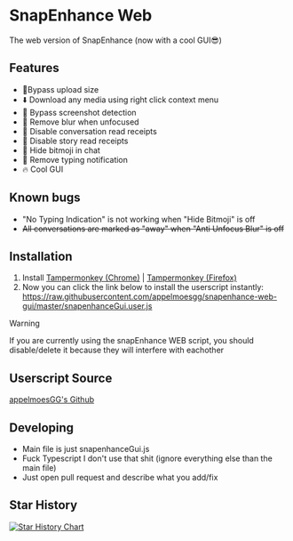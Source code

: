 # SnapEnhance Web
The web version of SnapEnhance (now with a cool GUI😎)

## Features
- 🚧Bypass upload size
- ⬇️ Download any media using right click context menu
- 📲 Bypass screenshot detection
- 🔎 Remove blur when unfocused
- 👻 Disable conversation read receipts
- 👻 Disable story read receipts
- 👻 Hide bitmoji in chat
- 💬 Remove typing notification
- 🔥 Cool GUI

## Known bugs
- "No Typing Indication" is not working when "Hide Bitmoji" is off
- ~~All conversations are marked as "away" when "Anti Unfocus Blur" is off~~

## Installation
1. Install [Tampermonkey (Chrome)](https://chromewebstore.google.com/detail/tampermonkey/dhdgffkkebhmkfjojejmpbldmpobfkfo) | [Tampermonkey (Firefox)](https://addons.mozilla.org/en-US/firefox/addon/tampermonkey/)
2. Now you can click the link below to install the userscript instantly:
https://raw.githubusercontent.com/appelmoesgg/snapenhance-web-gui/master/snapenhanceGui.user.js
> [!WARNING]
> If you are currently using the snapEnhance WEB script, you should disable/delete it because they will interfere with eachother

## Userscript Source
[appelmoesGG's Github](https://github.com/appelmoesgg/snapenhance-web-gui/blob/main/snapenhanceGui.user.js)

## Developing
- Main file is just snapenhanceGui.js <br>
- Fuck Typescript I don't use that shit (ignore everything else than the main file)
- Just open pull request and describe what you add/fix

## Star History

[![Star History Chart](https://api.star-history.com/svg?repos=appelmoesgg/snapenhance-web-gui&type=Date)](https://www.star-history.com/#appelmoesgg/snapenhance-web-gui&Date)
